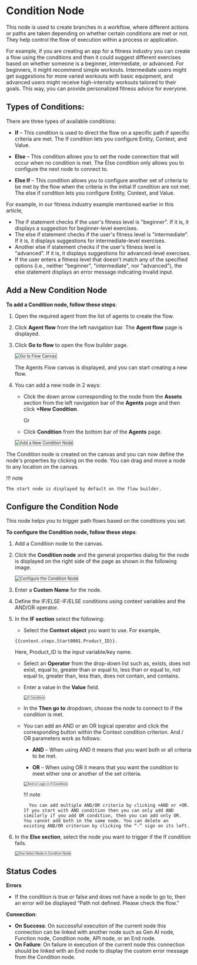 # Condition Node

This node is used to create branches in a workflow, where different actions or paths are taken depending on whether certain conditions are met or not. They help control the flow of execution within a process or application.

For example, if you are creating an app for a fitness industry you can create a flow using the conditions and then it could suggest different exercises based on whether someone is a beginner, intermediate, or advanced. For beginners, it might recommend simple workouts. Intermediate users might get suggestions for more varied workouts with basic equipment, and advanced users might receive high-intensity workouts tailored to their goals. This way, you can provide personalized fitness advice for everyone.


## Types of Conditions:

There are three types of available conditions:

* **If** – This condition is used to direct the flow on a specific path if specific criteria are met. The If condition lets you configure Entity, Context, and Value.

* **Else** – This condition allows you to set the node connection that will occur when no condition is met. The Else condition only allows you to configure the next node to connect to.

* **Else If** – This condition allows you to configure another set of criteria to be met by the flow when the criteria in the initial If condition are not met. The else if condition lets you configure Entity, Context, and Value.

For example, in our fitness industry example mentioned earlier in this article,

* The if statement checks if the user's fitness level is "beginner". If it is, it displays a suggestion for beginner-level exercises.
* The else if statement checks if the user's fitness level is "intermediate". If it is, it displays suggestions for intermediate-level exercises.
* Another else if statement checks if the user's fitness level is "advanced". If it is, it displays suggestions for advanced-level exercises.
* If the user enters a fitness level that doesn't match any of the specified options (i.e., neither "beginner", "intermediate", nor "advanced"), the else statement displays an error message indicating invalid input.

## Add a New Condition Node

**To add a Condition node, follow these steps**:

1. Open the required agent from the list of agents to create the flow.
2. Click **Agent flow** from the left navigation bar. The **Agent flow** page is displayed.
3. Click **Go to flow** to open the flow builder page.

    <img src="../images/go-to-flow-canvas.png" alt="Go to Flow Canvas" title="Go to Flow Canvas" style="border: 1px solid gray; zoom:80%;">

    The Agents Flow canvas is displayed, and you can start creating a new flow.

1. You can add a new node in 2 ways:

    * Click the down arrow corresponding to the node from the **Assets** section from the left navigation bar of the **Agents** page and then click **+New Condition**.

        Or

    * Click **Condition** from the bottom bar of the **Agents** page.

    <img src="../images/add-a-new-condition-node.png" alt="Add a New Condition Node" title="Add a New Condition Node" style="border: 1px solid gray; zoom:80%;">

The Condition node is created on the canvas and you can now define the node's properties by clicking on the node. You can drag and move a node to any location on the canvas.

!!! note

    The start node is displayed by default on the flow builder.

## Configure the Condition Node

This node helps you to trigger path flows based on the conditions you set.

**To configure the Condition node, follow these steps**:

1. Add a Condition node to the canvas.
2. Click the **Condition node** and the general properties dialog for the node is displayed on the right side of the page as shown in the following image.

    <img src="../images/configure-the-condition-node.png" alt="Configure the Condition Node" title="Configure the Condition Node" style="border: 1px solid gray; zoom:80%;">
    
1. Enter a **Custom Name** for the node.
2. Define the IF/ELSE-IF/ELSE conditions using context variables and the AND/OR operator.
3. In the **IF section** select the following:

    * Select the **Context object** you want to use. 
    For example, 
    ```
    {{context.steps.Start0001.Product_ID}}.
    ```

    Here, Product_ID is the input variable/key name.
    
    * Select an **Operator** from the drop-down list such as, exists, does not exist, equal to, greater than or equal to, less than or equal to, not equal to, greater than, less than, does not contain, and contains.

    * Enter a value in the **Value** field.

        <img src="../images/if-condition.png" alt="If Condition" title="If Condition" style="border: 1px solid gray; zoom:60%;">


    * In the **Then go to** dropdown, choose the node to connect to if the condition is met.

    * You can add an AND or an OR logical operator and click the corresponding button within the Context condition criterion. And / OR parameters work as follows:


        * **AND** – When using AND it means that you want both or all criteria to be met.


        * **OR** – When using OR it means that you want the condition to meet either one or another of the set criteria.

        <img src="../images/and-or-logic-in -if-condition.png" alt="And or Logic in If Condition" title="And or Logic in If Condition" style="border: 1px solid gray; zoom:60%;">

        !!! note

            You can add multiple AND/OR criteria by clicking +AND or +OR. If you start with AND condition then you can only add AND similarly if you add OR condition, then you can add only OR. You cannot add both in the same node. You can delete an existing AND/OR criterion by clicking the “-” sign on its left.


1. In the **Else section**, select the node you want to trigger if the If condition fails.

    <img src="../images/else-select-node-in-condition-node.png" alt="Else Select Node in Condition Node" title="Else Select Node in Condition Node" style="border: 1px solid gray; zoom:60%;">

## Status Codes

**Errors**

* If the condition is true or false and does not have a node to go to, then an error will be displayed “Path not defined. Please check the flow.”

**Connection**:

* **On Success**: On successful execution of the current node this connection can be linked with another node such as Gen AI node, Function node, Condition node, API node, or an End node.
* **On Failure**: On failure in execution of the current node this connection should be linked with an End node to display the custom error message from the Condition node.
